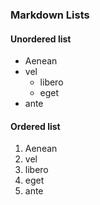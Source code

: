 ### Markdown Lists

#### Unordered list
* Aenean
* vel
    * libero
    * eget
* ante

#### Ordered list
1. Aenean
2. vel
3. libero
4. eget
5. ante